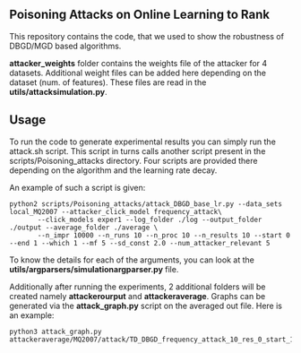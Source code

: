 ## Poisoning Attacks on Online Learning to Rank

This repository contains the code, that we used to show the robustness of DBGD/MGD based algorithms.

**attacker_weights** folder contains the weights file of the attacker for 4 datasets. Additional weight files can be added here depending on the dataset (num. of features). These files are read in the **utils/attacksimulation.py**. 

Usage
-------
To run the code to generate experimental results you can simply run the attack.sh script. This script in turns calls another script present in the scripts/Poisoning_attacks directory. Four scripts are provided there depending on the algorithm and the learning rate decay.

An example of such a script is given:
```
python2 scripts/Poisoning_attacks/attack_DBGD_base_lr.py --data_sets local_MQ2007 --attacker_click_model frequency_attack\
       --click_models exper1 --log_folder ./log --output_folder ./output --average_folder ./average \
       --n_impr 10000 --n_runs 10 --n_proc 10 --n_results 10 --start 0 --end 1 --which 1 --mf 5 --sd_const 2.0 --num_attacker_relevant 5
```                 

To know the details for each of the arguments, you can look at the **utils/argparsers/simulationargparser.py** file.

Additionally after running the experiments, 2 additional folders will be created namely **attackerourput** and **attackeraverage**. Graphs can be generated via the **attack_graph.py** script on the averaged out file. Here is an example:

```
python3 attack_graph.py attackeraverage/MQ2007/attack/TD_DBGD_frequency_attack_10_res_0_start_1_end_1_half_10000_impressions0.9999977_lrdecay.out
```


